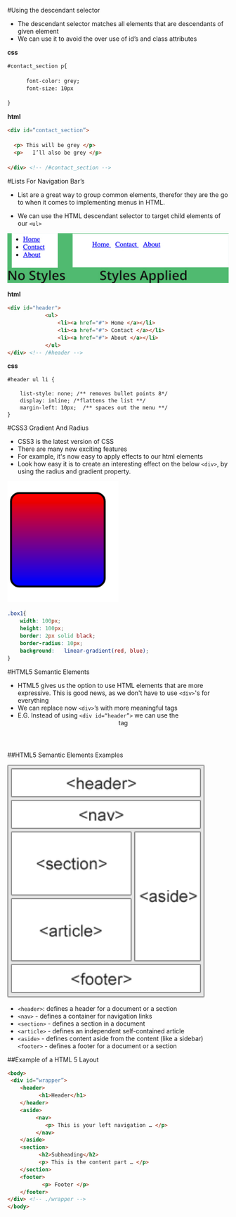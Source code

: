 #Using the descendant selector 

- The descendant selector matches all elements that are descendants of given element
- We can use it to avoid the over use of id’s and class attributes

**css**

```html 
#contact_section p{

      font-color: grey;
      font-size: 10px		

}
```
**html**
  

```html
<div id=“contact_section”>

  <p> This will be grey </p>
  <p>   I’ll also be grey </p>

</div> <!-- /#contact_section -->

```

#Lists For Navigation Bar’s

- List are a great way to group common elements, therefor they are the go to when it comes to implementing menus in HTML. 

- We can use the HTML descendant selector to target child elements of our `<ul>`

![](assets/menu_example.jpg)


**html**

```html
<div id="header">
            <ul>
                <li><a href="#"> Home </a></li>
                <li><a href="#"> Contact </a></li>
                <li><a href="#"> About </a></li>
            </ul>
</div> <!-- /#header -->

```

**css**

```
#header ul li {
    
    list-style: none; /** removes bullet points 8*/
    display: inline; /*flattens the list **/
    margin-left: 10px;  /** spaces out the menu **/
}
```

#CSS3 Gradient And Radius

- CSS3 is the latest version of CSS
- There are many new exciting features
- For example, it's now easy to apply effects to our html elements 
- Look how easy it is to create an interesting effect on the below `<div>`, by using the radius and gradient property. 

![](assets/css3.png)

```css
.box1{
	width: 100px;    
	height: 100px;    
	border: 2px solid black;    
	border-radius: 10px;    
	background:   linear-gradient(red, blue);
}

```

#HTML5 Semantic Elements

- HTML5 gives us the option to use HTML elements that are more expressive. This is good news, as we  don't have to use `<div>`'s for everything
- We can replace now `<div>`’s with more meaningful tags
- E.G. Instead of using `<div id=“header”>` we can use the <header> tag

##HTML5 Semantic Elements Examples

![](assets/semantic_html.png)

 - `<header>`: defines a header for a document or a section
- `<nav>` - defines a container for navigation links
- `<section>` - defines a section in a document
- `<article>` - defines an independent self-contained article
- `<aside>` - defines content aside from the content (like a sidebar)
`<footer>` - defines a footer for a document or a section


##Example of a HTML 5 Layout  
```html
<body>
 <div id=“wrapper”>  
    <header>
          <h1>Header</h1>
    </header>
    <aside>
         <nav>
            <p> This is your left navigation … </p>
         </nav>
    </aside>
    <section>
          <h2>Subheading</h2>
          <p> This is the content part … </p>
    </section>
    <footer>
           <p> Footer </p>
    </footer>
</div> <!-- ./wrapper -->
</body>

```







